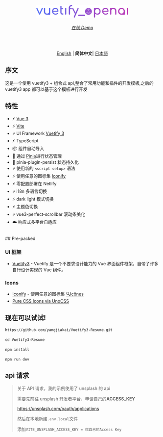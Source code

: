 <p align='center' style="margin-top:80px">
  <img src='/src/assets/logo.svg' alt='Vitesse - Opinionated Vite Starter Template' width='300'/>
</p>

<h6 align='center'>
<a href="https://marvelous-sunflower-cb8d70.netlify.app/">在线 Demo</a>
</h6>

<br>

<p align='center'>
<a href="https://github.com/yangjiakai/Vuetify3-Resume/blob/master/README.md">English</a> | <b>简体中文</b>| <a href="https://github.com/yangjiakai/Vuetify3-Resume/blob/master/README.jp.md">日本語</a>
</p>

## 序文

这是一个使用 vuetify3 + 组合式 api,整合了常用功能和插件的开发模板,之后的 vuetify3 app 都可以基于这个模板进行开发

## 特性

- ⚡️ [Vue 3](https://github.com/vuejs/core)
- ⚡️ [Vite](https://github.com/vitejs/vite)
- ⚡️ UI Framework [Vuetify 3](https://next.vuetifyjs.com/en/)
- ⚡️ TypeScript
- 📦 组件自动导入
- 🍍 通过 [Pinia](https://pinia.vuejs.org/)进行状态管理
- 🍍 pinia-plugin-persist 状态持久化
- ⚡️ 使用新的 `<script setup>` 语法
- ⚡️ 使用任意的图标集 [Iconify](https://icon-sets.iconify.design/)
- ⚡️ 零配置部署在 Netlify
- ⚡️ i18n 多语言切换
- ⚡️ dark light 模式切换
- ⚡️ 主题色切换
- ⚡️ vue3-perfect-scrollbar 滚动条美化
- ☁️ 响应式多平台自适应

<br>
## Pre-packed

### UI 框架

- [Vuetify3](https://next.vuetifyjs.com/en/) - Vuetify 是一个不要求设计能力的 Vue 界面组件框架，自带了许多自行设计实现的 Vue 组件。

### Icons

- [Iconify](https://iconify.design) - 使用任意的图标集 [🔍Icônes](https://icones.netlify.app/)
- [Pure CSS Icons via UnoCSS](https://github.com/antfu/unocss/tree/main/packages/preset-icons)

## 现在可以试试!

```
https://github.com/yangjiakai/Vuetify3-Resume.git

cd Vuetify3-Resume

npm install

npm run dev

```

## api 请求

> 关于 API 请求，我的示例使用了 unsplash 的 api
>
> 需要先前往 unsplash 开发者平台，申请自己的**ACCESS_KEY**
>
> https://unsplash.com/oauth/applications
>
> 然后在本地新建`.env.local`文件
>
> 添加`VITE_UNSPLASH_ACCESS_KEY = 你自己的Access Key`
